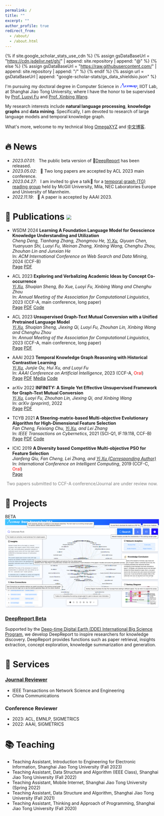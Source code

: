 ```yaml
---
permalink: /
title: ""
excerpt: ""
author_profile: true
redirect_from: 
  - /about/
  - /about.html
---
```


{% if site.google_scholar_stats_use_cdn %}
{% assign gsDataBaseUrl = "https://cdn.jsdelivr.net/gh/" | append: site.repository | append: "@" %}
{% else %}
{% assign gsDataBaseUrl = "https://raw.githubusercontent.com/" | append: site.repository | append: "/" %}
{% endif %}
{% assign url = gsDataBaseUrl | append: "google-scholar-stats/gs_data_shieldsio.json" %}

<span class='anchor' id='about-me'></span>

I'm pursuing my doctoral degree in Computer Science in <a href="https://www.acemap.info/"><img src='./images/acemap_logo.png' style='width: 4em; border-radius: 5px;'></a>, IIOT Lab, at Shanghai Jiao Tong University, where I have the honor to be supervised by [Prof. Luoyi Fu](https://www.cs.sjtu.edu.cn/~fu-ly/index.html) and [Prof. Xinbing Wang](https://www.cs.sjtu.edu.cn/~wang-xb/).

My research interests include **natural language processing**, **knowledge graphs** and **data mining**. Specifically, I am devoted to research of large language models and temporal knowledge graph.

What's more, welcome to my technical blog [OmegaXYZ](https://en.omegaxyz.com/) and [中文博客](https://www.omegaxyz.com/).


<!--
My research interest includes neural machine translation and computer vision. I have published more than 100 papers at the top international AI conferences with total <a href='https://scholar.google.com/citations?user=DhtAFkwAAAAJ'>google scholar citations <strong><span id='total_cit'>260000+</span></strong></a> (You can also use google scholar badge <a href='https://scholar.google.com/citations?user=DhtAFkwAAAAJ'><img src="https://img.shields.io/endpoint?url={{ url | url_encode }}&logo=Google%20Scholar&labelColor=f6f6f6&color=9cf&style=flat&label=citations"></a>).
-->


# 🔥 News
- *2023.07.01*: &nbsp; The public beta version of 🤖[DeepReport](https://idea.acemap.cn/) has been released. 
- *2023.05.02*: &nbsp; 🎉 Two long papers are accepted by ACL 2023 main conference. 
- *2023.04.27*: &nbsp; I am invited to give a talk💬 for a [temporal graph (TG) reading group](https://www.cs.mcgill.ca/~shuang43/rg.html) held by McGill University, Mila, NEC Laboratories Europe and University of Mannheim.
- *2022.11.19*: &nbsp; 🎉 A paper is accepted by AAAI 2023.


# 📝 Publications <a href='https://scholar.google.com/citations?user=E-VwoYEAAAAJ&hl=en'><img src="https://img.shields.io/endpoint?url={{ url | url_encode }}&logo=Google%20Scholar&labelColor=f6f6f6&color=9cf&style=flat&label=citations"></a>

- <span class='paper-badge'>WSDM 2024</span> **Learning A Foundation Language Model for Geoscience Knowledge Understanding and Utilization**<br>
*Cheng Deng, Tianhang Zhang, Zhongmou He, <u>Yi Xu</u>, Qiyuan Chen, Yuanyuan Shi, Luoyi Fu, Weinan Zhang, Xinbing Wang, Chenghu Zhou, Zhouhan Lin and Junxian He*<br>
In: *ACM International Conference on Web Search and Data Mining*, 2024 (CCF-B)<br>
<span class='paper-asset'><a href="https://arxiv.org/abs/2306.05064">Page</a></span> <span class='paper-asset'><a href="https://arxiv.org/pdf/2306.05064.pdf">PDF</a></span>

- <span class='paper-badge'>ACL 2023</span> **Exploring and Verbalizing Academic Ideas by Concept Co-occurrence**<br>
*<u>Yi Xu</u>, Shuqian Sheng, Bo Xue, Luoyi Fu, Xinbing Wang and Chenghu Zhou*<br>
In: *Annual Meeting of the Association for Computational Linguistics*, 2023 (CCF-A, main conference, long paper)<br>
<span class='paper-asset'><a href="https://arxiv.org/abs/2306.02282">Page</a></span> <span class='paper-asset'><a href="https://arxiv.org/pdf/2306.02282">PDF</a></span> <span class='paper-asset'><a href="https://github.com/xyjigsaw/Kiscovery">Code</a></span>

- <span class='paper-badge'>ACL 2023</span> **Unsupervised Graph-Text Mutual Conversion with a Unified Pretrained Language Model**<br>
*<u>Yi Xu</u>, Shuqian Sheng, Jiexing Qi, Luoyi Fu, Zhouhan Lin, Xinbing Wang and Chenghu Zhou*<br>
In: *Annual Meeting of the Association for Computational Linguistics*, 2023 (CCF-A, main conference, long paper)<br>
<span class='paper-asset'><a href="https://aclanthology.org/2023.acl-long.281/">Page</a></span> <span class='paper-asset'><a href="https://aclanthology.org/2023.acl-long.281.pdf">PDF</a></span>

- <span class='paper-badge'>AAAI 2023</span> **Temporal Knowledge Graph Reasoning with Historical Contrastive Learning**<br>
*<u>Yi Xu</u>, Junjie Ou, Hui Xu, and Luoyi Fu*<br>
In: *AAAI Conference on Artificial Intelligence*, 2023 (CCF-A, <span style="color:red">Oral</span>)<br>
<span class='paper-asset'><a href="https://arxiv.org/abs/2211.10904">Page</a></span> <span class='paper-asset'><a href="https://arxiv.org/pdf/2211.10904">PDF</a></span> <span class='paper-asset'><a href="https://mp.weixin.qq.com/s/qDw3W282gDk-9nw7rkWphQ">Media</a></span> <span class='paper-asset'><a href="https://github.com/xyjigsaw/CENET">Code</a></span>

- <span class='paper-badge'>arXiv 2022</span> **INFINITY: A Simple Yet Effective Unsupervised Framework for Graph-Text Mutual Conversion**<br>
*<u>Yi Xu</u>, Luoyi Fu, Zhouhan Lin, Jiexing Qi, and Xinbing Wang*<br>
In: *arXiv (preprint)*, 2022<br>
<span class='paper-asset'><a href="https://arxiv.org/abs/2209.10754">Page</a></span> <span class='paper-asset'><a href="https://arxiv.org/pdf/2209.10754">PDF</a></span>

- <span class='paper-badge'>TCYB 2021</span> **A Steering-matrix-based Multi-objective Evolutionary Algorithm for High-Dimensional Feature Selection**<br>
*Fan Cheng, Feixiang Chu, <u>Yi Xu</u>, and Lei Zhang*<br>
In: *IEEE Transactions on Cybernetics*, 2021 (SCI-Q1, IF:19.118, CCF-B)<br>
<span class='paper-asset'><a href="https://ieeexplore.ieee.org/abstract/document/9371430/), [PDF](https://drive.google.com/file/u/0/d/13xAz8dMIsU9TUfdeiP0JMCpvzxwzviwL/view">Page</a></span> <span class='paper-asset'><a href="https://drive.google.com/file/u/0/d/13xAz8dMIsU9TUfdeiP0JMCpvzxwzviwL/view">PDF</a></span> <span class='paper-asset'><a href="https://github.com/BIMK/SM-MOEA">Code</a></span>

- <span class='paper-badge'>ICIC 2019</span> **A Diversity based Competitive Multi-objective PSO for Feature Selection**<br>
*Jianfeng Qiu, Fan Cheng, Lei Zhang, and <u>Yi Xu (Corresponding Author)</u>*<br>
In: *International Conference on Intelligent Computing*, 2019 (CCF-C, <span style="color:red">Oral</span>)<br>
<span class='paper-asset'><a href="https://link.springer.com/chapter/10.1007/978-3-030-26969-2_3">Page</a></span>

<span style="color:grey; padding-left:5px;">Two papers submitted to CCF-A conference/Journal are under review now.</span>



# 🚀 Projects

<div class='paper-box'><div class='paper-box-image'><div><div class="badge">BETA</div><img src='images/deepreport.png' alt="sym"></div></div>
<div class='paper-box-text' markdown="1">

### [DeepReport Beta](https://idea.acemap.cn/)

Supported by the [Deep-time Digital Earth (DDE) International Big Science Program](https://www.ddeworld.org/), we develop DeepReport to inspire researchers for knowledge discovery. DeepReport provides functions such as paper retrieval, insights extraction, concept exploration, knowledge summarization and generation.
</div>
</div>


<!--

<div class='paper-box'><div class='paper-box-image'><div><div class="badge">CVPR 2016</div><img src='images/500x300.png' alt="sym" width="100%"></div></div>
<div class='paper-box-text' markdown="1">

[Deep Residual Learning for Image Recognition](https://openaccess.thecvf.com/content_cvpr_2016/papers/He_Deep_Residual_Learning_CVPR_2016_paper.pdf)

**Kaiming He**, Xiangyu Zhang, Shaoqing Ren, Jian Sun

[**Project**](https://scholar.google.com/citations?view_op=view_citation&hl=zh-CN&user=DhtAFkwAAAAJ&citation_for_view=DhtAFkwAAAAJ:ALROH1vI_8AC) <strong><span class='show_paper_citations' data='DhtAFkwAAAAJ:ALROH1vI_8AC'></span></strong>
- Lorem ipsum dolor sit amet, consectetur adipiscing elit. Vivamus ornare aliquet ipsum, ac tempus justo dapibus sit amet. 
</div>
</div>
-->


<!--
# 🎖 Honors and Awards
- *2021.10* Lorem ipsum dolor sit amet, consectetur adipiscing elit. Vivamus ornare aliquet ipsum, ac tempus justo dapibus sit amet. 
- *2021.09* Lorem ipsum dolor sit amet, consectetur adipiscing elit. Vivamus ornare aliquet ipsum, ac tempus justo dapibus sit amet. 


# 📖 Educations
- *2019.06 - 2022.04 (now)*, Lorem ipsum dolor sit amet, consectetur adipiscing elit. Vivamus ornare aliquet ipsum, ac tempus justo dapibus sit amet. 
- *2015.09 - 2019.06*, Lorem ipsum dolor sit amet, consectetur adipiscing elit. Vivamus ornare aliquet ipsum, ac tempus justo dapibus sit amet. 
-->

# 📖 Services
### [Journal Reviewer](https://www.webofscience.com/wos/author/record/HJG-4521-2022)
- IEEE Transactions on Network Science and Engineering
- China Communications

### Conference Reviewer
- 2023: ACL, EMNLP, SIGMETRICS
- 2022: AAAI, SIGMETRICS


# 📚 Teaching
- Teaching Assistant,  Introduction to Engineering for Electronic Information, Shanghai Jiao Tong University (Fall 2023)
- Teaching Assistant, Data Structure and Algorithm (IEEE Class), Shanghai Jiao Tong University (Fall 2022)
- Teaching Assistant, Mobile Internet, Shanghai Jiao Tong University (Spring 2022)
- Teaching Assistant, Data Structure and Algorithm, Shanghai Jiao Tong University (Fall 2021)
- Teaching Assistant, Thinking and Approach of Programming, Shanghai Jiao Tong University (Fall 2020)


<!--
# 💬 Invited Talks
- *2021.06*, Lorem ipsum dolor sit amet, consectetur adipiscing elit. Vivamus ornare aliquet ipsum, ac tempus justo dapibus sit amet. 
- *2021.03*, Lorem ipsum dolor sit amet, consectetur adipiscing elit. Vivamus ornare aliquet ipsum, ac tempus justo dapibus sit amet.  \| [\[video\]](https://github.com/)


# 💻 Internships
- *2019.05 - 2020.02*, [Lorem](https://github.com/), China.
-->